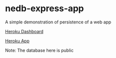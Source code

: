 # nedb-express-app
A simple demonstration of persistence of a web app

[Heroku Dashboard](https://dashboard.heroku.com/apps/nedb-express-app)

[Heroku App](https://nedb-express-app.herokuapp.com/)

Note: The database here is public
